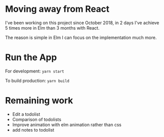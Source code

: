 Moving away from React
== 

I've been working on this project since October 2018, in 2 days I've achieve 5 times more in Elm than 3 months with React.

The reason is simple in Elm I can focus on the implementation much more.


Run the App
==
For development:
`yarn start`

To build production:
`yarn build`


Remaining work
==
- Edit a todolist
- Comparison of todolists
- Improve animation with elm animation rather than css
- add notes to todolist